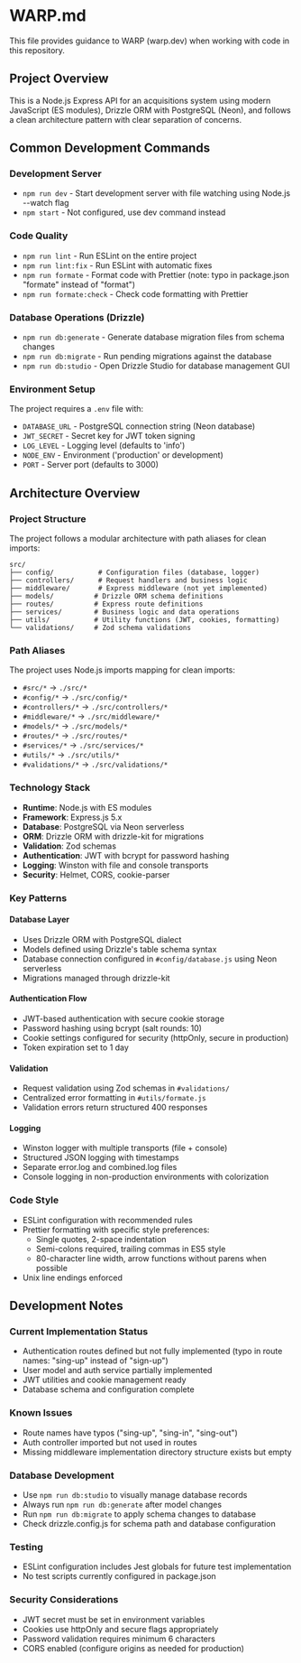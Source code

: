 # WARP.md

This file provides guidance to WARP (warp.dev) when working with code in this repository.

## Project Overview

This is a Node.js Express API for an acquisitions system using modern JavaScript (ES modules), Drizzle ORM with PostgreSQL (Neon), and follows a clean architecture pattern with clear separation of concerns.

## Common Development Commands

### Development Server

- `npm run dev` - Start development server with file watching using Node.js --watch flag
- `npm start` - Not configured, use dev command instead

### Code Quality

- `npm run lint` - Run ESLint on the entire project
- `npm run lint:fix` - Run ESLint with automatic fixes
- `npm run formate` - Format code with Prettier (note: typo in package.json "formate" instead of "format")
- `npm run formate:check` - Check code formatting with Prettier

### Database Operations (Drizzle)

- `npm run db:generate` - Generate database migration files from schema changes
- `npm run db:migrate` - Run pending migrations against the database
- `npm run db:studio` - Open Drizzle Studio for database management GUI

### Environment Setup

The project requires a `.env` file with:

- `DATABASE_URL` - PostgreSQL connection string (Neon database)
- `JWT_SECRET` - Secret key for JWT token signing
- `LOG_LEVEL` - Logging level (defaults to 'info')
- `NODE_ENV` - Environment ('production' or development)
- `PORT` - Server port (defaults to 3000)

## Architecture Overview

### Project Structure

The project follows a modular architecture with path aliases for clean imports:

```
src/
├── config/           # Configuration files (database, logger)
├── controllers/      # Request handlers and business logic
├── middleware/       # Express middleware (not yet implemented)
├── models/          # Drizzle ORM schema definitions
├── routes/          # Express route definitions
├── services/        # Business logic and data operations
├── utils/           # Utility functions (JWT, cookies, formatting)
└── validations/     # Zod schema validations
```

### Path Aliases

The project uses Node.js imports mapping for clean imports:

- `#src/*` → `./src/*`
- `#config/*` → `./src/config/*`
- `#controllers/*` → `./src/controllers/*`
- `#middleware/*` → `./src/middleware/*`
- `#models/*` → `./src/models/*`
- `#routes/*` → `./src/routes/*`
- `#services/*` → `./src/services/*`
- `#utils/*` → `./src/utils/*`
- `#validations/*` → `./src/validations/*`

### Technology Stack

- **Runtime**: Node.js with ES modules
- **Framework**: Express.js 5.x
- **Database**: PostgreSQL via Neon serverless
- **ORM**: Drizzle ORM with drizzle-kit for migrations
- **Validation**: Zod schemas
- **Authentication**: JWT with bcrypt for password hashing
- **Logging**: Winston with file and console transports
- **Security**: Helmet, CORS, cookie-parser

### Key Patterns

#### Database Layer

- Uses Drizzle ORM with PostgreSQL dialect
- Models defined using Drizzle's table schema syntax
- Database connection configured in `#config/database.js` using Neon serverless
- Migrations managed through drizzle-kit

#### Authentication Flow

- JWT-based authentication with secure cookie storage
- Password hashing using bcrypt (salt rounds: 10)
- Cookie settings configured for security (httpOnly, secure in production)
- Token expiration set to 1 day

#### Validation

- Request validation using Zod schemas in `#validations/`
- Centralized error formatting in `#utils/formate.js`
- Validation errors return structured 400 responses

#### Logging

- Winston logger with multiple transports (file + console)
- Structured JSON logging with timestamps
- Separate error.log and combined.log files
- Console logging in non-production environments with colorization

### Code Style

- ESLint configuration with recommended rules
- Prettier formatting with specific style preferences:
  - Single quotes, 2-space indentation
  - Semi-colons required, trailing commas in ES5 style
  - 80-character line width, arrow functions without parens when possible
- Unix line endings enforced

## Development Notes

### Current Implementation Status

- Authentication routes defined but not fully implemented (typo in route names: "sing-up" instead of "sign-up")
- User model and auth service partially implemented
- JWT utilities and cookie management ready
- Database schema and configuration complete

### Known Issues

- Route names have typos ("sing-up", "sing-in", "sing-out")
- Auth controller imported but not used in routes
- Missing middleware implementation directory structure exists but empty

### Database Development

- Use `npm run db:studio` to visually manage database records
- Always run `npm run db:generate` after model changes
- Run `npm run db:migrate` to apply schema changes to database
- Check drizzle.config.js for schema path and database configuration

### Testing

- ESLint configuration includes Jest globals for future test implementation
- No test scripts currently configured in package.json

### Security Considerations

- JWT secret must be set in environment variables
- Cookies use httpOnly and secure flags appropriately
- Password validation requires minimum 6 characters
- CORS enabled (configure origins as needed for production)
